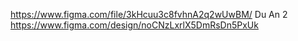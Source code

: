https://www.figma.com/file/3kHcuu3c8fvhnA2q2wUwBM/
Du An 2
 https://www.figma.com/design/noCNzLxrlX5DmRsDn5PxUk
